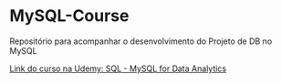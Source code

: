 # MySQL-Course
Repositório para acompanhar o desenvolvimento do Projeto de DB no MySQL

[Link do curso na Udemy: SQL - MySQL for Data Analytics](https://www.udemy.com/course/sql-mysql-for-data-analytics-and-business-intelligence/learn/lecture/8345126?start=15#overview)
